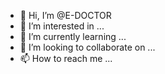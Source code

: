 - 👋 Hi, I’m @E-DOCTOR
- 👀 I’m interested in ...
- 🌱 I’m currently learning ...
- 💞️ I’m looking to collaborate on ...
- 📫 How to reach me ...

<!---
E-DOCTOR/E-DOCTOR is a ✨ special ✨ repository because its `README.md` (this file) appears on your GitHub profile.
You can click the Preview link to take a look at your changes.
--->

